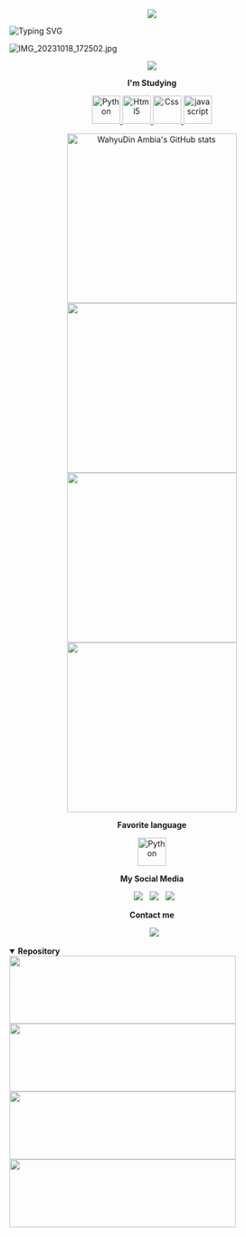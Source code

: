 <!--<h1 align="center">Hi 👋, I'm WahyuXD</h1>

```python
def typing(s):
   for c in s + '\n':
        sys.stdout.write(c)
        sys.stdout.flush()
        time.sleep(0.1)
typing("Hello World!")
```

<p align="left">
  <img src="https://raw.githubusercontent.com/salesp07/salesp07/output/github-contribution-grid-snake.svg" />
</p>-->
<p align="center">
   <img src="https://img.shields.io/badge/Profile-WahyuDin Ambia-blue?style=flat-square">

![Typing SVG](https://readme-typing-svg.herokuapp.com?lines=font=Koulen&size=25&color=light&center=true&width=600&vCenter=true&lines=Hello,+World!)

![IMG_20231018_172502.jpg](https://github.com/WahyuuXD/unliShare/assets/131398263/96350797-f659-4789-a7d0-e85ad6f71e84)


<p align="center">
  <img src="https://komarev.com/ghpvc/?username=WahyuuXD&label=Profile+Views&style=flat-square&color=ff0000"/>
</p>
<p align="center"><b>I'm Studying</b></p>
<p align="center">
    <a href="https://www.python.org/" target="_blank"><img src="https://img.icons8.com/color/144/000000/python--v1.png" alt="Python" width="50" height="50"/> </a>
   <a href="https://www.w3.org/html/" target="_blank"> <img src="https://img.icons8.com/color/144/000000/html-5--v1.png" alt="Html5" width="50" height="50"/> </a><a href="https://www.w3schools.com/css/" target="_blank"> <img src="https://img.icons8.com/color/150/000000/css3.png" alt="Css" width="50" height="50"/> </a> <a href="https://developer.mozilla.org/en-US/docs/Web/JavaScript" target="_blank"> <img src="https://img.icons8.com/color/144/000000/javascript--v1.png" alt="javascript" width="50" height="50"/> </a>
</p>
  <p align="center">
     <!--
     <img src="http://github-profile-summary-cards.vercel.app/api/cards/stats?username=WahyuuXD&theme=github_dark" width="300"/>
     -->
     <img src="https://github-readme-stats.vercel.app/api?username=WahyuuXD&show_icons=true&include_all_commits=true&theme=github_dark" alt="WahyuDin Ambia's GitHub stats" width="300"/>
     <img src="https://github-readme-streak-stats.herokuapp.com/?user=WahyuuXD&theme=github_dark" width="300"/>
     <img src="https://github-readme-stats.vercel.app/api/top-langs/?username=WahyuuXD&layout=compact&theme=github_dark&langs_count=12" width="300"/>
     <img src="http://github-profile-summary-cards.vercel.app/api/cards/profile-details?username=WahyuuXD&theme=github_dark" width="300"/><br />
  </p>
  <p align="center"><b>Favorite language</b></p>
   <p align="center">
      <a href="https://www.python.org/" target="_blank"><img src="https://img.icons8.com/color/144/000000/python--v1.png" alt="Python" width="50" height="50"/></a>

<p align="center"><b>My Social Media</b></p>
<p align="center">
&nbsp; <a href="https://github.com/WahyuuXD" target="_blank" rel="noopener noreferrer"><img src="https://img.shields.io/github/followers/WahyuuXD?label=followers&style=social" /></a>
&nbsp; <a href="https://m.facebook.com/whyu.404" target="_blank" rel="noopener noreferrer"><img src="https://img.shields.io/badge/Facebook-blue?logo=Facebook&logoColor=blue&labelColor=white" /></a>
&nbsp; <a href="https://www.instagram.com/why.404_" target="_blank" rel="noopener noreferrer"><img src="https://img.shields.io/badge/Instagram-blue?logo=Instagram&logoColor=&labelColor=white"/></a>
<p align="center"><b>Contact me</b></p>
<p align="center">
&nbsp; <a href="https://api.whatsapp.com/send/?phone=233506380966&text=Hallo+Bang!"><img src="https://img.shields.io/badge/Whatsapp-CHAT-red?logo=Whatsapp&logoColor=Brightgreen&labelColor=white" /></a></p>
<details open>
   <summary><strong>Repository</strong></summary>
   <a href="https://github.com/WahyuuXD/FaceBF"><img width="400" height="120" src="https://github-readme-stats.vercel.app/api/pin/?username=WahyuuXD&repo=FaceBF&theme=github_dark"></a>
   <a href="https://github.com/WahyuuXD/unliShare"><img width="400" height="120" src="https://github-readme-stats.vercel.app/api/pin/?username=WahyuuXD&repo=unliShare&theme=github_dark"></a>
   <a href="https://github.com/WahyuuXD/Commenter"><img width="400" height="120" src="https://github-readme-stats.vercel.app/api/pin/?username=WahyuuXD&repo=Commenter&theme=github_dark"></a>
   <a href="https://github.com/WahyuuXD/multiTools"><img width="400" height="120" src="https://github-readme-stats.vercel.app/api/pin/?username=WahyuuXD&repo=multiTools&theme=github_dark"></a>
</details>
<!--
**WahyuuXD/WahyuuXD** is a ✨ _special_ ✨ repository because its `README.md` (this file) appears on your GitHub profile.

Here are some ideas to get you started:

- 🔭 I’m currently working on ...
- 🌱 I’m currently learning ...
- 👯 I’m looking to collaborate on ...
- 🤔 I’m looking for help with ...
- 💬 Ask me about ...
- 📫 How to reach me: ...
- 😄 Pronouns: ...
- ⚡ Fun fact: ...
-->





